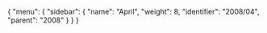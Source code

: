 {
  "menu": {
    "sidebar": {
      "name": "April",
      "weight": 8,
      "identifier": "2008/04",
      "parent": "2008"
    }
  }
}
